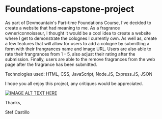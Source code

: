 # Foundations-capstone-project
As part of Devmountain's Part-time Foundations Course, I've decided to create a website that had meaning to me. As a fragrance owner/connoisseur,
I thought it would be a cool idea to create a website where I get to demonstrate the colognes I currently own. As well as, create a few features that will
allow for users to add a cologne by submitting a form with their frangrances name and image URL. Users are also able to rate their frangrances from 1 - 5, also adjust their rating after the submission. Finally, users are able to the remove fragrances from the web page after the fragrance has been submitted.

Technologies used: HTML, CSS, JavaScript, Node.JS, Express.JS, JSON

I hope you all enjoy this project, any critiques would be appreciated. 

[![IMAGE ALT TEXT HERE](https://img.youtube.com/vi/zW33ftv9e7A/0.jpg)](https://www.youtube.com/watch?v=zW33ftv9e7A)



Thanks,

Stef Castillo
